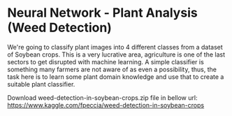 # Neural Network - Plant Analysis (Weed Detection)

We're going to classify plant images into 4 different classes from a dataset of Soybean crops. This is a very lucrative area, agriculture is one of the last sectors to get disrupted with machine learning. A simple classifier is something many farmers are not aware of as even a possibility, thus, the task here is to learn some plant domain knowledge and use that to create a suitable plant classifier.

Download weed-detection-in-soybean-crops.zip file in bellow url: https://www.kaggle.com/fpeccia/weed-detection-in-soybean-crops
